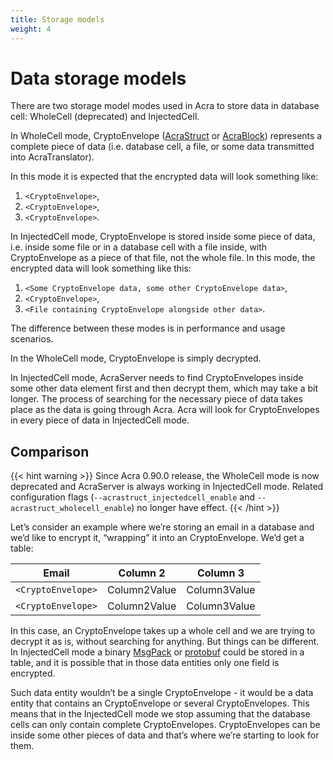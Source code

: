 ```yaml
---
title: Storage models
weight: 4
---
```


# Data storage models

There are two storage model modes used in Acra to store data in database cell: WholeCell (deprecated) and InjectedCell.

In WholeCell mode, CryptoEnvelope ([AcraStruct](/acra/acra-in-depth/data-structures/acrastruct) or [AcraBlock](/acra/acra-in-depth/data-structures/acrablock)) represents a complete piece of data (i.e. database cell, a file, or some data transmitted into AcraTranslator). 

In this mode it is expected that the encrypted data will look something like:

1. `<CryptoEnvelope>`,
2. `<CryptoEnvelope>`,
3. `<CryptoEnvelope>`.

In InjectedCell mode, CryptoEnvelope is stored inside some piece of data, i.e. inside some file or in a database cell with a file inside, with CryptoEnvelope as a piece of that file, not the whole file. In this mode, the encrypted data will look something like this:

1. `<Some CryptoEnvelope data, some other CryptoEnvelope data>`,
2. `<CryptoEnvelope>`,
3. `<File containing CryptoEnvelope alongside other data>`.

The difference between these modes is in performance and usage scenarios.

In the WholeCell mode, CryptoEnvelope is simply decrypted.

In InjectedCell mode, AcraServer needs to find CryptoEnvelopes inside some other data element first and then decrypt them, which may take a bit longer.
The process of searching for the necessary piece of data takes place as the data is going through Acra.
Acra will look for CryptoEnvelopes in every piece of data in InjectedCell mode.

## Comparison

{{< hint warning >}}
Since Acra 0.90.0 release, the WholeCell mode is now deprecated and AcraServer is always working in InjectedCell mode.
Related configuration flags (`--acrastruct_injectedcell_enable` and `--acrastruct_wholecell_enable`) no longer have effect.
{{< /hint >}}

Let’s consider an example where we’re storing an email in a database and we’d like to encrypt it, “wrapping” it into an CryptoEnvelope. We’d get a table:

| Email        | Column 2     | Column 3     |
|--------------|--------------|--------------|
| `<CryptoEnvelope>` | Column2Value | Column3Value |
| `<CryptoEnvelope>` | Column2Value | Column3Value |

In this case, an CryptoEnvelope takes up a whole cell and we are trying to decrypt it as is, without searching for anything.
But things can be different. In InjectedCell mode a binary [MsgPack](https://msgpack.org/index.html) or [protobuf](https://developers.google.com/protocol-buffers/) could be stored in a table, and it is possible that in those data entities only one field is encrypted.

Such data entity wouldn’t be a single CryptoEnvelope - it would be a data entity that contains an CryptoEnvelope or several CryptoEnvelopes.
This means that in the InjectedCell mode we stop assuming that the database cells can only contain complete CryptoEnvelopes.
CryptoEnvelopes can be inside some other pieces of data and that’s where we’re starting to look for them.
